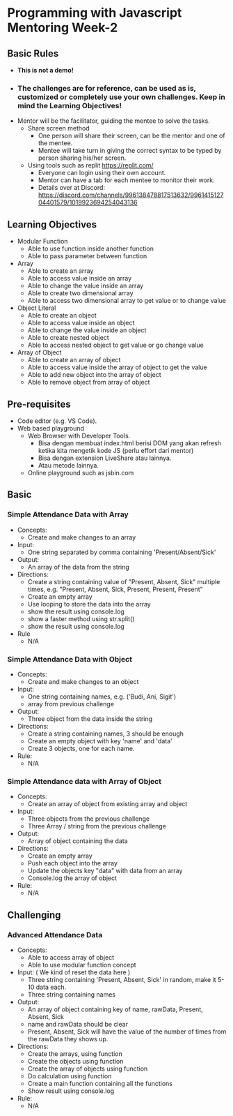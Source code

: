 # Programming with Javascript Mentoring Week-2

## Basic Rules
- **This is not a demo!**
- ### **The challenges are for reference, can be used as is, customized or completely use your own challenges. Keep in mind the Learning Objectives!**
- Mentor will be the facilitator, guiding the mentee to solve the tasks.
  - Share screen method
    - One person will share their screen, can be the mentor and one of the mentee.
    - Mentee will take turn in giving the correct syntax to be typed by person sharing his/her screen.
  - Using tools such as replit https://replit.com/
    - Everyone can login using their own account.
    - Mentor can have a tab for each mentee to monitor their work.
    - Details over at Discord: https://discord.com/channels/996138478817513632/996141512704401579/1019923694254043136

## Learning Objectives

- Modular Function
    - Able to use function inside another function
    - Able to pass parameter between function
- Array
    - Able to create an array
    - Able to access value inside an array
    - Able to change the value inside an array
    - Able to create two dimensional array
    - Able to access two dimensional array to get value or to change value
- Object Literal
    - Able to create an object
    - Able to access value inside an object
    - Able to change the value inside an object
    - Able to create nested object
    - Able to access nested object to get value or go change value
- Array of Object
    - Able to create an array of object
    - Able to access value inside the array of object to get the value
    - Able to add new object into the array of object
    - Able to remove object from array of object

## Pre-requisites

- Code editor (e.g. VS Code).
- Web based playground
    - Web Browser with Developer Tools.
        - Bisa dengan membuat index.html berisi DOM yang akan refresh ketika kita mengetik kode JS (perlu effort dari mentor)
        - Bisa dengan extension LiveShare atau lainnya.
        - Atau metode lainnya.
    - Online playground such as jsbin.com

## Basic

### Simple Attendance Data with Array
- Concepts: 
  - Create and make changes to an array
- Input: 
  - One string separated by comma containing 'Present/Absent/Sick'
- Output:
  - An array of the data from the string
- Directions: 
  - Create a string containing value of "Present, Absent, Sick" multiple times, e.g. "Present, Absent, Sick, Present, Present, Present"
  - Create an empty array
  - Use looping to store the data into the array
  - show the result using console.log
  - show a faster method using str.split()
  - show the result using console.log
- Rule
  - N/A

### Simple Attendance Data with Object
- Concepts: 
  - Create and make changes to an object
- Input: 
  - One string containing names, e.g. ('Budi, Ani, Sigit')
  - array from previous challenge
- Output: 
  - Three object from the data inside the string
- Directions:
  - Create a string containing names, 3 should be enough
  - Create an empty object with key 'name' and 'data'
  - Create 3 objects, one for each name.
- Rule:
  - N/A

### Simple Attendance data with Array of Object
- Concepts: 
  - Create an array of object from existing array and object
- Input: 
  - Three objects from the previous challenge
  - Three Array / string from the previous challenge
- Output: 
  - Array of object containing the data
- Directions:
  - Create an empty array
  - Push each object into the array
  - Update the objects key "data" with data from an array
  - Console.log the array of object
- Rule:
  - N/A

## Challenging

### Advanced Attendance Data
- Concepts: 
  - Able to access array of object
  - Able to use modular function concept
- Input: ( We kind of reset the data here )
  - Three string containing 'Present, Absent, Sick' in random, make it 5-10 data each.
  - Three string containing names
- Output:
  - An array of object containing key of name, rawData, Present, Absent, Sick
  - name and rawData should be clear
  - Present, Absent, Sick will have the value of the number of times from the rawData they shows up.
- Directions:
  - Create the arrays, using function
  - Create the objects using function
  - Create the array of objects using function
  - Do calculation using function
  - Create a main function containing all the functions
  - Show result using console.log
- Rule:
  - N/A
